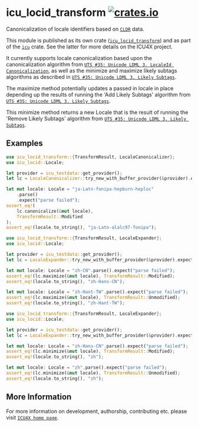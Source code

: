 # icu_locid_transform [![crates.io](https://img.shields.io/crates/v/icu_locid_transform)](https://crates.io/crates/icu_locid_transform)

Canonicalization of locale identifiers based on [`CLDR`] data.

This module is published as its own crate ([`icu_locid_transform`](https://docs.rs/icu_locid_transform/latest/icu_locid_transform/))
and as part of the [`icu`](https://docs.rs/icu/latest/icu/) crate. See the latter for more details on the ICU4X project.

It currently supports locale canonicalization based upon the canonicalization
algorithm from [`UTS #35: Unicode LDML 3. LocaleId Canonicalization`],
as well as the minimize and maximize likely subtags algorithms
as described in [`UTS #35: Unicode LDML 3. Likely Subtags`].

The maximize method potentially updates a passed in locale in place
depending up the results of running the 'Add Likely Subtags' algorithm
from [`UTS #35: Unicode LDML 3. Likely Subtags`].

This minimize method returns a new Locale that is the result of running the
'Remove Likely Subtags' algorithm from [`UTS #35: Unicode LDML 3. Likely Subtags`].

## Examples

```rust
use icu_locid_transform::{TransformResult, LocaleCanonicalizer};
use icu_locid::Locale;

let provider = icu_testdata::get_provider();
let lc = LocaleCanonicalizer::try_new_with_buffer_provider(&provider).expect("create failed");

let mut locale: Locale = "ja-Latn-fonipa-hepburn-heploc"
    .parse()
    .expect("parse failed");
assert_eq!(
    lc.canonicalize(&mut locale),
    TransformResult::Modified
);
assert_eq!(locale.to_string(), "ja-Latn-alalc97-fonipa");
```

```rust
use icu_locid_transform::{TransformResult, LocaleExpander};
use icu_locid::Locale;

let provider = icu_testdata::get_provider();
let lc = LocaleExpander::try_new_with_buffer_provider(&provider).expect("create failed");

let mut locale: Locale = "zh-CN".parse().expect("parse failed");
assert_eq!(lc.maximize(&mut locale), TransformResult::Modified);
assert_eq!(locale.to_string(), "zh-Hans-CN");

let mut locale: Locale = "zh-Hant-TW".parse().expect("parse failed");
assert_eq!(lc.maximize(&mut locale), TransformResult::Unmodified);
assert_eq!(locale.to_string(), "zh-Hant-TW");
```

```rust
use icu_locid_transform::{TransformResult, LocaleExpander};
use icu_locid::Locale;

let provider = icu_testdata::get_provider();
let lc = LocaleExpander::try_new_with_buffer_provider(&provider).expect("create failed");

let mut locale: Locale = "zh-Hans-CN".parse().expect("parse failed");
assert_eq!(lc.minimize(&mut locale), TransformResult::Modified);
assert_eq!(locale.to_string(), "zh");

let mut locale: Locale = "zh".parse().expect("parse failed");
assert_eq!(lc.minimize(&mut locale), TransformResult::Unmodified);
assert_eq!(locale.to_string(), "zh");
```

[`ICU4X`]: ../icu/index.html
[`CLDR`]: http://cldr.unicode.org/
[`UTS #35: Unicode LDML 3. Likely Subtags`]: https://www.unicode.org/reports/tr35/#Likely_Subtags.
[`UTS #35: Unicode LDML 3. LocaleId Canonicalization`]: http://unicode.org/reports/tr35/#LocaleId_Canonicalization,

## More Information

For more information on development, authorship, contributing etc. please visit [`ICU4X home page`](https://github.com/unicode-org/icu4x).

